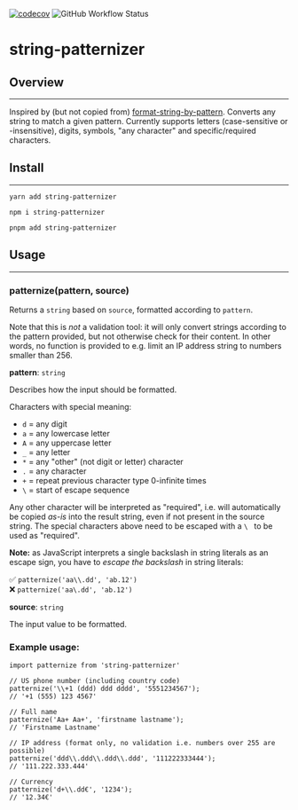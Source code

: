 [![codecov](https://codecov.io/gh/mustapelto/string-patternizer/branch/main/graph/badge.svg?token=TGKZZDARZZ)](https://codecov.io/gh/mustapelto/string-patternizer)
![GitHub Workflow Status](https://img.shields.io/github/workflow/status/mustapelto/string-patternizer/Build%20Repository)

# string-patternizer

## Overview

---

Inspired by (but not copied from) [format-string-by-pattern](https://github.com/arthurdenner/format-string-by-pattern). Converts any string to match a given pattern. Currently supports
letters (case-sensitive or -insensitive), digits, symbols, "any character" and specific/required characters.

## Install

---

    yarn add string-patternizer

    npm i string-patternizer

    pnpm add string-patternizer

## Usage

---

### patternize(pattern, source)

Returns a `string` based on `source`, formatted according to `pattern`.

Note that this is *not* a validation tool: it will only convert strings according to the pattern provided, but not otherwise check for their content.
In other words, no function is provided to e.g. limit an IP address string to numbers smaller than 256.

**pattern**: `string`

Describes how the input should be formatted.

Characters with special meaning:
- `d` = any digit
- `a` = any lowercase letter
- `A` = any uppercase letter
- `_` = any letter
- `*` = any "other" (not digit or letter) character
- `.` = any character
- `+` = repeat previous character type 0-infinite times
- `\` = start of escape sequence

Any other character will be interpreted as "required", i.e. will automatically be copied *as-is* into the result string,
even if not present in the source string. The special characters above need to be escaped with a `\ ` to be used as
"required".

**Note:** as JavaScript interprets a single backslash in string literals as an escape sign, you have to
*escape the backslash* in string literals:

&#9989; `patternize('aa\\.dd', 'ab.12')`  
&#10060; `patternize('aa\.dd', 'ab.12')`


**source**: `string`

The input value to be formatted.

### Example usage:

    import patternize from 'string-patternizer'

    // US phone number (including country code)
    patternize('\\+1 (ddd) ddd dddd', '5551234567');
    // '+1 (555) 123 4567'

    // Full name
    patternize('Aa+ Aa+', 'firstname lastname');
    // 'Firstname Lastname'

    // IP address (format only, no validation i.e. numbers over 255 are possible)
    patternize('ddd\\.ddd\\.ddd\\.ddd', '111222333444');
    // '111.222.333.444'

    // Currency
    patternize('d+\\.dd€', '1234');
    // '12.34€'
